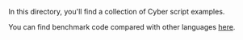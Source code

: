 In this directory, you'll find a collection of Cyber script examples.

You can find benchmark code compared with other languages [here](https://github.com/fubark/cyber/tree/master/test/bench).